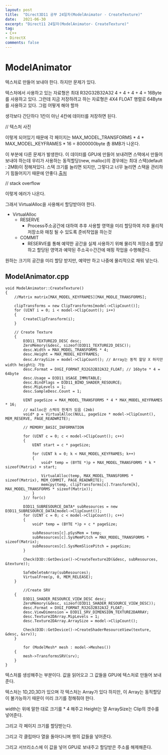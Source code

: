 ```yaml
---
layout: post
title:  "Direct3D11 공부 24일차(ModelAnimator - CreateTexture)"
date:   2021-06-30
excerpt: "Direct11 24일차(ModelAnimator- CreateTexture)"
tag:
- C++
- DirectX
comments: false
---
```


# ModelAnimator
텍스처로 만들어 보내야 한다. 하지만 문제가 있다.

텍스처에서 사용하고 있는 자료형은 최대 R32G32B32A32 4 + 4 + 4 + 4 = 16Byte를 사용하고 있다. 그런데 지금 저장하려고 하는 자료형은 4X4 FLOAT 행렬로 64Byte를 사용하고 있다. 그럼 어떻게 해야 할까

생각보다 간단하다 1칸이 아닌 4칸에 데이터를 저장하면 된다.

// 텍스처 사진

이렇게 되어있기 때문에 각 페이지는 MAX_MODEL_TRANSFORMS * 4 * MAX_MODEL_KEYFRAMES * 16 = 8000000byte 총 8MB가 나온다. 

이 부분에 다른 문제가 발생한다. 이 데이터를 GPU에 만들어 보내려면 스택에서 만들어 보내야 하는데 우리가 사용하는 동적할당(new, malloc)의 경우에는 최대 스택(default : 2MB)이 정해져있다. 스텍 크기를 늘리면 되지만, 그렇다고 너무 늘리면 스택을 관리하기 힘들어지기 때문에 안좋다.[출처](https://insalat.tistory.com/10)

// stack overflow

이렇게 에러가 나온다.

그래서 VirtualAlloc을 사용해서 할당받아야 한다. 

* VirtualAlloc
	* RESERVE 
		- Process주소공간에 대하여 추후 사용할 영역을 미리 할당하여 차후 물리적 저장소와 매칭 될 수 있도록 준비작업을 하는것
	* COMMIT 
		- RESERVE를 통해 예약한 공간을 실제 사용하기 위해 물리적 저장소를 할당하고 할당된 영역과 예약된 주소곡ㅇ간간에 매핑 작업을 수행해준다.

원하는 크기의 공간을 미리 할당 받지만, 예약만 하고 나중에 물리적으로 채워 넣는다.

## ModelAnimator.cpp
```
void ModelAnimator::CreateTexture()
{
	//Matrix matrix[MAX_MODEL_KEYFRAMES][MAX_MODLE_TRANSFORMS];

	clipTransforms = new ClipTransforms[model->ClipCount()];
	for (UINT i = 0; i < model->ClipCount(); i++)
	{
		CreateClipTransform(i);
	}

	// Create Texture
	{
		D3D11_TEXTURE2D_DESC desc;
		ZeroMemory(&desc, sizeof(D3D11_TEXTURE2D_DESC));
		desc.Width = MAX_MODEL_TRANSFORMS * 4;
		desc.Height = MAX_MODEL_KEYFRAMES;
		desc.ArraySize = model->ClipCount(); // Array는 동적 할당 X 하지만 width height는 가능
		desc.Format = DXGI_FORMAT_R32G32B32A32_FLOAT; // 16byte * 4 = 64byte
		desc.Usage = D3D11_USAGE_IMMUTABLE;
		desc.BindFlags = D3D11_BIND_SHADER_RESOURCE;
		desc.MipLevels = 1;
		desc.SampleDesc.Count = 1;

		UINT pageSize = MAX_MODEL_TRANSFORMS * 4 * MAX_MODEL_KEYFRAMES * 16;
		// malloc은 스텍의 한계가 있음 (2mb)
		void* p = VirtualAlloc(NULL, pageSize * model->ClipCount(), MEM_RESERVE, PAGE_READWRITE);

		// MEMORY_BASIC_INFORMATION

		for (UINT c = 0; c < model->ClipCount(); c++)
		{
			UINT start = c * pageSize;

			for (UINT k = 0; k < MAX_MODEL_KEYFRAMES; k++)
			{
				void* temp = (BYTE *)p + MAX_MODEL_TRANSFORMS * k * sizeof(Matrix) + start;

				VirtualAlloc(temp, MAX_MODEL_TRANSFORMS * sizeof(Matrix), MEM_COMMIT, PAGE_READWRITE);
				memcpy(temp, clipTransforms[c].Transform[k], MAX_MODEL_TRANSFORMS * sizeof(Matrix));
			}
		}// for(c)

		D3D11_SUBRESOURCE_DATA* subResources = new D3D11_SUBRESOURCE_DATA[model->ClipCount()];
		for (UINT c = 0; c < model->ClipCount(); c++)
		{
			void* temp = (BYTE *)p + c * pageSize;

			subResources[c].pSysMem = temp;
			subResources[c].SysMemPitch = MAX_MODEL_TRANSFORMS * sizeof(Matrix);
			subResources[c].SysMemSlicePitch = pageSize;
		}

		Check(D3D::GetDevice()->CreateTexture2D(&desc, subResources, &texture));

		SafeDeleteArray(subResources);
		VirtualFree(p, 0, MEM_RELEASE);
	}

		//Create SRV
	{
		D3D11_SHADER_RESOURCE_VIEW_DESC desc;
		ZeroMemory(&desc, sizeof(D3D11_SHADER_RESOURCE_VIEW_DESC));
		desc.Format = DXGI_FORMAT_R32G32B32A32_FLOAT;
		desc.ViewDimension = D3D11_SRV_DIMENSION_TEXTURE2DARRAY;
		desc.Texture2DArray.MipLevels = 1;
		desc.Texture2DArray.ArraySize = model->ClipCount();

		Check(D3D::GetDevice()->CreateShaderResourceView(texture, &desc, &srv));
	}

		for (ModelMesh* mesh : model->Meshes())
	{
		mesh->TransformsSRV(srv);
	}
}
```
텍스처를 생성해주는 부분이다. 값을 읽어오고 그 값들을 GPU에 텍스처로 만들어 보내준다.

텍스처는 1D,2D,3D가 있으며 각 텍스처는 Array가 있다 하지만, 이 Array는 동적할당이 불가능하기 때문이 미리 크기를 정해줘야 한다.

width는 위에 말한 대로 크기를 * 4 해주고 Height는 열 ArraySize는 Clip의 갯수를 넣어준다. 

그리고 각 페이지 크기를 할당받는다. 

그리고 각 클립마다 열을 돌아다니며 행의 값들을 넣어준다.

그리고 서브리소스에 이 값을 넣어 GPU로 보내주고 할당받은 주소를 해제해준다.